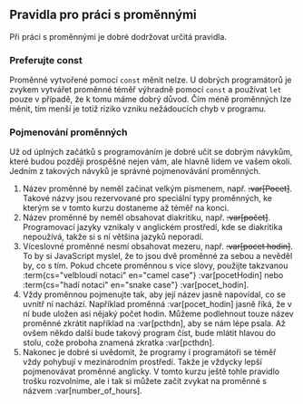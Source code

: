 ## Pravidla pro práci s proměnnými

Při práci s proměnnými je dobré dodržovat určitá pravidla.

### Preferujte const

Proměnné vytvořené pomocí `const` měnit nelze. U dobrých programátorů je zvykem vytvářet proměnné téměř výhradně pomocí `const` a používat `let` pouze v případě, že k tomu máme dobrý důvod. Čím méně proměnných lze měnit, tím menší je totiž riziko vzniku nežádoucích chyb v programu.

### Pojmenování proměnných

Už od úplných začátků s programováním je dobré učit se dobrým návykům, které budou později prospěšné nejen vám, ale hlavně lidem ve vašem okolí. Jedním z takových návyků je správné pojmenovávání proměnných.

1. Název proměnné by neměl začínat velkým písmenem, např. ~~:var[Pocet]~~. Takové názvy jsou rezervované pro speciální typy proměnných, ke kterým se v tomto kurzu dostaneme až téměř na konci.
1. Název proměnné by neměl obsahovat diakritiku, např. ~~:var[počet]~~. Programovací jazyky vznikaly v anglickém prostředí, kde se diakritika nepoužívá, takže si s ní většina jazyků neporadí.
1. Víceslovné proměnné nesmí obsahovat mezeru, např. ~~:var[pocet hodin]~~. To by si JavaScript myslel, že to jsou dvě proměnné za sebou a nevěděl by, co s tím. Pokud chcete proměnnou s více slovy, použijte takzvanou :term{cs="velbloudí notaci" en="camel case"} :var[pocetHodin] nebo :term{cs="hadí notaci" en="snake case"} :var[pocet_hodin].
1. Vždy proměnnou pojmenujte tak, aby její název jasně napovídal, co se uvnitř ní nachází. Například proměnná :var[pocet_hodin] jasně říká, že v ní bude uložen asi nějaký počet hodin. Můžeme podlehnout touze název proměnné zkrátit například na :var[pcthdn], aby se nám lépe psala. Až ovšem někdo další bude takový program číst, bude mlátit hlavou do stolu, cože proboha znamená zkratka :var[pcthdn].
1. Nakonec je dobré si uvědomit, že programy i programátoři se téměř vždy pohybují v mezinárodním prostředí. Takže je vždycky lepší pojmenovávat proměnné anglicky. V tomto kurzu ještě tohle pravidlo trošku rozvolníme, ale i tak si můžete začít zvykat na proměnné s názvem :var[number_of_hours].
